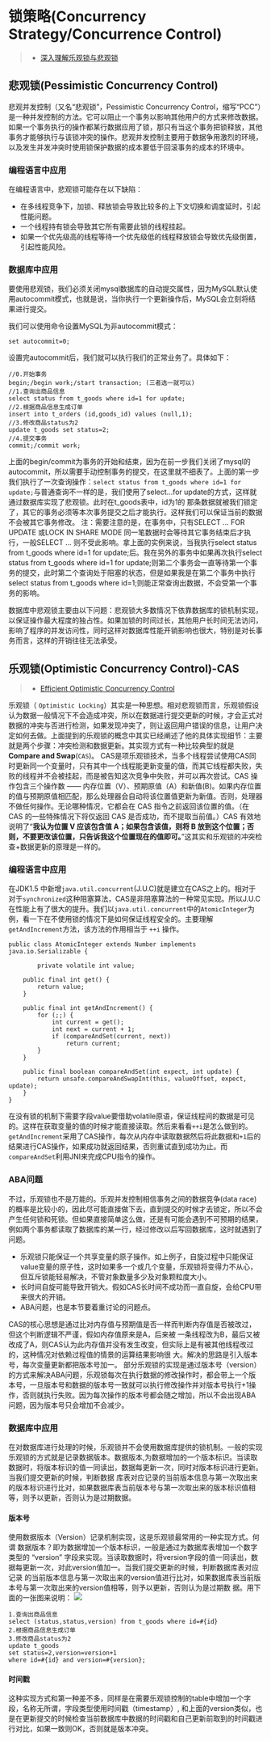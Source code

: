 

# 锁策略(Concurrency Strategy/Concurrence Control)
> - [深入理解乐观锁与悲观锁](http://www.hollischuang.com/archives/934)
## 悲观锁(Pessimistic Concurrency Control)
悲观并发控制（又名“悲观锁”，Pessimistic Concurrency Control，缩写“PCC”）是一种并发控制的方法。它可以阻止一个事务以影响其他用户的方式来修改数据。如果一个事务执行的操作都某行数据应用了锁，那只有当这个事务把锁释放，其他事务才能够执行与该锁冲突的操作。悲观并发控制主要用于数据争用激烈的环境，以及发生并发冲突时使用锁保护数据的成本要低于回滚事务的成本的环境中。
### 编程语言中应用
在编程语言中，悲观锁可能存在以下缺陷：
- 在多线程竞争下，加锁、释放锁会导致比较多的上下文切换和调度延时，引起性能问题。
- 一个线程持有锁会导致其它所有需要此锁的线程挂起。
- 如果一个优先级高的线程等待一个优先级低的线程释放锁会导致优先级倒置，引起性能风险。
### 数据库中应用
要使用悲观锁，我们必须关闭mysql数据库的自动提交属性，因为MySQL默认使用autocommit模式，也就是说，当你执行一个更新操作后，MySQL会立刻将结果进行提交。

我们可以使用命令设置MySQL为非autocommit模式：
```
set autocommit=0;
```
设置完autocommit后，我们就可以执行我们的正常业务了。具体如下：
```
//0.开始事务
begin;/begin work;/start transaction; (三者选一就可以)
//1.查询出商品信息
select status from t_goods where id=1 for update;
//2.根据商品信息生成订单
insert into t_orders (id,goods_id) values (null,1);
//3.修改商品status为2
update t_goods set status=2;
//4.提交事务
commit;/commit work;
```
上面的begin/commit为事务的开始和结束，因为在前一步我们关闭了mysql的autocommit，所以需要手动控制事务的提交，在这里就不细表了。上面的第一步我们执行了一次查询操作：`select status from t_goods where id=1 for update;`与普通查询不一样的是，我们使用了select…for update的方式，这样就通过数据库实现了悲观锁。此时在t_goods表中，id为1的 那条数据就被我们锁定了，其它的事务必须等本次事务提交之后才能执行。这样我们可以保证当前的数据不会被其它事务修改。
注：需要注意的是，在事务中，只有SELECT ... FOR UPDATE 或LOCK IN SHARE MODE 同一笔数据时会等待其它事务结束后才执行，一般SELECT ... 则不受此影响。拿上面的实例来说，当我执行select status from t_goods where id=1 for update;后。我在另外的事务中如果再次执行select status from t_goods where id=1 for update;则第二个事务会一直等待第一个事务的提交，此时第二个查询处于阻塞的状态，但是如果我是在第二个事务中执行select status from t_goods where id=1;则能正常查询出数据，不会受第一个事务的影响。



数据库中悲观锁主要由以下问题：悲观锁大多数情况下依靠数据库的锁机制实现，以保证操作最大程度的独占性。如果加锁的时间过长，其他用户长时间无法访问，影响了程序的并发访问性，同时这样对数据库性能开销影响也很大，特别是对长事务而言，这样的开销往往无法承受。
## 乐观锁(Optimistic Concurrency Control)-CAS
> - [Efficient Optimistic Concurrency Control ](http://blog.zhuanxu.org/2016-11-03-Efficient-Optimistic-Concurrency-Control.html)

乐观锁（ `Optimistic Locking`）其实是一种思想。相对悲观锁而言，乐观锁假设认为数据一般情况下不会造成冲突，所以在数据进行提交更新的时候，才会正式对数据的冲突与否进行检测，如果发现冲突了，则让返回用户错误的信息，让用户决定如何去做。上面提到的乐观锁的概念中其实已经阐述了他的具体实现细节：主要就是两个步骤：冲突检测和数据更新。其实现方式有一种比较典型的就是**Compare and Swap**(`CAS`)。
CAS是项乐观锁技术，当多个线程尝试使用CAS同时更新同一个变量时，只有其中一个线程能更新变量的值，而其它线程都失败，失败的线程并不会被挂起，而是被告知这次竞争中失败，并可以再次尝试。CAS 操作包含三个操作数 —— 内存位置（V）、预期原值（A）和新值(B)。如果内存位置的值与预期原值相匹配，那么处理器会自动将该位置值更新为新值。否则，处理器不做任何操作。无论哪种情况，它都会在 CAS 指令之前返回该位置的值。（在 CAS 的一些特殊情况下将仅返回 CAS 是否成功，而不提取当前值。）CAS 有效地说明了“**我认为位置 V 应该包含值 A；如果包含该值，则将 B 放到这个位置；否则，不要更改该位置，只告诉我这个位置现在的值即可。**”这其实和乐观锁的冲突检查+数据更新的原理是一样的。

### 编程语言中应用
在JDK1.5 中新增`java.util.concurrent`(J.U.C)就是建立在CAS之上的。相对于对于`synchronized`这种阻塞算法，CAS是非阻塞算法的一种常见实现。所以J.U.C在性能上有了很大的提升。我们以`java.util.concurrent`中的`AtomicInteger`为例，看一下在不使用锁的情况下是如何保证线程安全的。主要理解`getAndIncrement`方法，该方法的作用相当于 `++i` 操作。
```
public class AtomicInteger extends Number implements java.io.Serializable {  

        private volatile int value;  

    public final int get() {  
        return value;  
    }  

    public final int getAndIncrement() {  
        for (;;) {  
            int current = get();  
            int next = current + 1;  
            if (compareAndSet(current, next))  
                return current;  
        }  
    }  

    public final boolean compareAndSet(int expect, int update) {  
        return unsafe.compareAndSwapInt(this, valueOffset, expect, update);  
    }  
}
```
在没有锁的机制下需要字段value要借助volatile原语，保证线程间的数据是可见的。这样在获取变量的值的时候才能直接读取。然后来看看`++i`是怎么做到的。
`getAndIncrement`采用了CAS操作，每次从内存中读取数据然后将此数据和`+1`后的结果进行CAS操作，如果成功就返回结果，否则重试直到成功为止。而`compareAndSet`利用JNI来完成CPU指令的操作。

### ABA问题
不过，乐观锁也不是万能的。乐观并发控制相信事务之间的数据竞争(data race)的概率是比较小的，因此尽可能直接做下去，直到提交的时候才去锁定，所以不会产生任何锁和死锁。但如果直接简单这么做，还是有可能会遇到不可预期的结果，例如两个事务都读取了数据库的某一行，经过修改以后写回数据库，这时就遇到了问题。
- 乐观锁只能保证一个共享变量的原子操作。如上例子，自旋过程中只能保证value变量的原子性，这时如果多一个或几个变量，乐观锁将变得力不从心，但互斥锁能轻易解决，不管对象数量多少及对象颗粒度大小。
- 长时间自旋可能导致开销大。假如CAS长时间不成功而一直自旋，会给CPU带来很大的开销。
- ABA问题，也是本节要着重讨论的问题点。


CAS的核心思想是通过比对内存值与预期值是否一样而判断内存值是否被改过，但这个判断逻辑不严谨，假如内存值原来是A，后来被 一条线程改为B，最后又被改成了A，则CAS认为此内存值并没有发生改变，但实际上是有被其他线程改过的，这种情况对依赖过程值的情景的运算结果影响很 大。解决的思路是引入版本号，每次变量更新都把版本号加一。
部分乐观锁的实现是通过版本号（version）的方式来解决ABA问题，乐观锁每次在执行数据的修改操作时，都会带上一个版本号，一旦版本号和数据的版本号一致就可以执行修改操作并对版本号执行+1操作，否则就执行失败。因为每次操作的版本号都会随之增加，所以不会出现ABA问题，因为版本号只会增加不会减少。

### 数据库中应用
在对数据库进行处理的时候，乐观锁并不会使用数据库提供的锁机制。一般的实现乐观锁的方式就是记录数据版本。数据版本,为数据增加的一个版本标识。当读取数据时，将版本标识的值一同读出，数据每更新一次，同时对版本标识进行更新。当我们提交更新的时候，判断数据 库表对应记录的当前版本信息与第一次取出来的版本标识进行比对，如果数据库表当前版本号与第一次取出来的版本标识值相等，则予以更新，否则认为是过期数据。
#### 版本号
使用数据版本（Version）记录机制实现，这是乐观锁最常用的一种实现方式。何谓 数据版本？即为数据增加一个版本标识，一般是通过为数据库表增加一个数字类型的 “version” 字段来实现。当读取数据时，将version字段的值一同读出，数据每更新一次，对此version值加一。当我们提交更新的时候，判断数据库表对应记录 的当前版本信息与第一次取出来的version值进行比对，如果数据库表当前版本号与第一次取出来的version值相等，则予以更新，否则认为是过期数 据。用下面的一张图来说明：
![](http://dl.iteye.com/upload/picture/pic/125402/22a9518f-e355-315f-8d66-d91af4fda723.jpg)

```
1.查询出商品信息
select (status,status,version) from t_goods where id=#{id}
2.根据商品信息生成订单
3.修改商品status为2
update t_goods 
set status=2,version=version+1
where id=#{id} and version=#{version};
```
#### 时间戳
这种实现方式和第一种差不多，同样是在需要乐观锁控制的table中增加一个字段，名称无所谓，字段类型使用时间戳（timestamp）, 和上面的version类似，也是在更新提交的时候检查当前数据库中数据的时间戳和自己更新前取到的时间戳进行对比，如果一致则OK，否则就是版本冲突。
